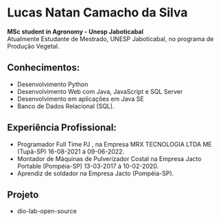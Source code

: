 # Lucas Natan Camacho da Silva
**MSc student in Agronomy - Unesp Jaboticabal**
<br>
Atualmente Estudante de Mestrado, UNESP Jaboticabal, no programa de Produção Vegetal.

## Conhecimentos:
 - Desenvolvimento Python
 - Desenvolvimento Web com Java, JavaScript e SQL Server
 - Desenvolvimento em aplicações em Java SE
 - Banco de Dados Relacional (SQL).

## Experiência Profissional:
 - Programador Full Time PJ , na Empresa MRX TECNOLOGIA LTDA ME (Tupã-SP) 16-08-2021 á 09-06-2022.
 - Montador de Máquinas de Pulverizador Costal na Empresa Jacto Portable (Pompéia-SP) 13-03-2017 à 10-02-2020.
 - Aprendiz de soldador na Empresa Jacto (Pompéia-SP).


 ## Projeto
 - dio-lab-open-source